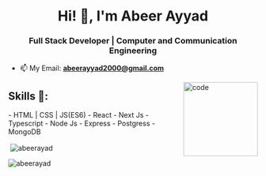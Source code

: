 <h1 align="center">Hi! 👋, I'm Abeer Ayyad</h1>
<h3 align="center">Full Stack Developer | Computer and Communication Engineering</h3>




- 📫 My Email: **abeerayyad2000@gmail.com**



<a href="https://imgbb.com/"><img align ='right' src="https://i.ibb.co/t3Ytysr/code.gif" alt="code" border="0" width="150" height="150"></a>

<h2 align="left">Skills 🌱:</h2>

<p align="left">
- HTML | CSS | JS(ES6)
- React
- Next Js
- Typescript
- Node Js
- Express 
- Postgress
- MongoDB
</p>

<p>&nbsp;<img align="center" src="https://github-readme-stats.vercel.app/api?username=abeerayad&show_icons=true&locale=en" alt="abeerayad" /></p>

<p><img align="center" src="https://github-readme-streak-stats.herokuapp.com/?user=abeerayad&" alt="abeerayad" /></p>



